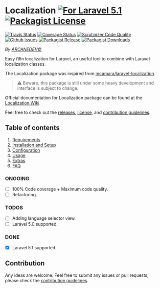 Localization [![For Laravel 5.1][badge_laravel]](https://github.com/ARCANEDEV/LogViewer#logviewer) [![Packagist License][badge_license]](https://github.com/ARCANEDEV/Localization/blob/master/LICENSE.md)
==============
[![Travis Status][badge_build]](https://travis-ci.org/ARCANEDEV/Localization)
[![Coverage Status][badge_coverage]](https://scrutinizer-ci.com/g/ARCANEDEV/Localization/?branch=master)
[![Scrutinizer Code Quality][badge_quality]](https://scrutinizer-ci.com/g/ARCANEDEV/Localization/?branch=master)
[![Github Issues][badge_issues]](https://github.com/ARCANEDEV/Localization/issues)
[![Packagist Release][badge_release]](https://packagist.org/packages/arcanedev/localization)
[![Packagist Downloads][badge_downloads]](https://packagist.org/packages/arcanedev/localization)

[badge_laravel]:   https://img.shields.io/badge/for%20Laravel-5.1-orange.svg?style=flat-square
[badge_license]:   http://img.shields.io/packagist/l/arcanedev/localization.svg?style=flat-square
[badge_build]:     http://img.shields.io/travis/ARCANEDEV/Localization.svg?style=flat-square
[badge_coverage]:  https://img.shields.io/scrutinizer/coverage/g/ARCANEDEV/Localization.svg?style=flat-square
[badge_quality]:   https://img.shields.io/scrutinizer/g/ARCANEDEV/Localization.svg?style=flat-square
[badge_issues]:    http://img.shields.io/github/issues/ARCANEDEV/Localization.svg?style=flat-square
[badge_release]:   https://img.shields.io/packagist/v/arcanedev/localization.svg?style=flat-square
[badge_downloads]: https://img.shields.io/packagist/dt/arcanedev/localization.svg?style=flat-square

*By [ARCANEDEV&copy;](http://www.arcanedev.net/)*

Easy i18n localization for Laravel, an useful tool to combine with Laravel localization classes.

The Localization package was inspired from [mcamara/laravel-localization](https://github.com/mcamara/laravel-localization).

 > :warning: Beware, this package is still under some heavy development and interface is subject to change.

Official documentation for Localization package can be found at the [Localization Wiki](https://github.com/ARCANEDEV/Localization/wiki).

Feel free to check out the [releases](https://github.com/ARCANEDEV/Localization/releases), [license](https://github.com/ARCANEDEV/Localization/blob/master/LICENSE.md), and [contribution guidelines](https://github.com/ARCANEDEV/Localization/blob/master/CONTRIBUTING.md).
  
## Table of contents

1. [Requirements](https://github.com/ARCANEDEV/Localization/wiki/1.-Requirements)
2. [Installation and Setup](https://github.com/ARCANEDEV/Localization/wiki/2.-Installation-and-Setup)
3. [Configuration](https://github.com/ARCANEDEV/Localization/wiki/3.-Configuration)
4. [Usage](https://github.com/ARCANEDEV/Localization/wiki/4.-Usage)
5. [Extras](https://github.com/ARCANEDEV/Localization/wiki/5.-Extras)
6. [FAQ](https://github.com/ARCANEDEV/Localization/wiki/6.-FAQ)

### ONGOING

  - [ ] 100% Code coverage + Maximum code quality.
  - [ ] Refactoring.

### TODOS

  - [ ] Adding language selector view.
  - [ ] Laravel 5.0 supported.

### DONE

  - [x] Laravel 5.1 supported.
  
## Contribution

Any ideas are welcome. Feel free to submit any issues or pull requests, please check the [contribution guidelines](https://github.com/ARCANEDEV/Localization/blob/master/CONTRIBUTING.md).
